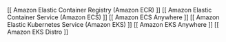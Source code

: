 [[ Amazon Elastic Container Registry (Amazon ECR) ]]
[[ Amazon Elastic Container Service (Amazon ECS) ]]
[[ Amazon ECS Anywhere ]]
[[ Amazon Elastic Kubernetes Service (Amazon EKS) ]]
[[ Amazon EKS Anywhere ]]
[[ Amazon EKS Distro ]]